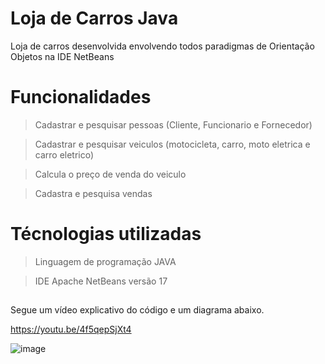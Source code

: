 # Loja de Carros Java

Loja de carros desenvolvida envolvendo todos paradigmas de Orientação Objetos na IDE NetBeans

##

# Funcionalidades
> Cadastrar e pesquisar pessoas (Cliente, Funcionario e Fornecedor)

> Cadastrar e pesquisar veiculos (motocicleta, carro, moto eletrica e carro eletrico)

> Calcula o preço de venda do veiculo

> Cadastra e pesquisa vendas
##

# Técnologias utilizadas
> Linguagem de programação JAVA

> IDE Apache NetBeans versão 17
##

Segue um vídeo explicativo do código e um diagrama abaixo.

https://youtu.be/4f5qepSjXt4

![image](https://user-images.githubusercontent.com/84422477/235577123-5e0df1cb-a82e-46dd-83ab-8cbe6bb056e0.png)


